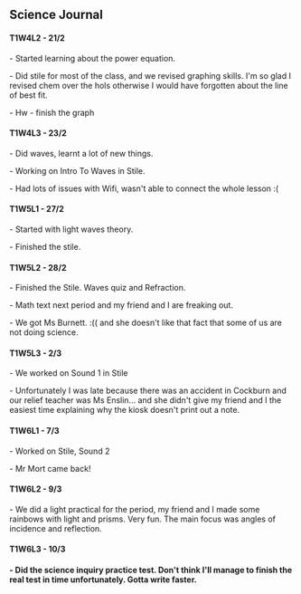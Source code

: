 <body>
  <h2>Science Journal</h2>
  <h4>T1W4L2 - 21/2</h4>
  <p>- Started learning about the power equation.</p>
  <p>- Did stile for most of the class, and we revised graphing skills. I'm so glad I revised chem over the hols otherwise I would have forgotten about the line of best fit.</p>
  <p>- Hw - finish the graph</p>
  <h4>T1W4L3 - 23/2</h4>
  <p>- Did waves, learnt a lot of new things.</p>
  <p>- Working on Intro To Waves in Stile.</p>
  <p>- Had lots of issues with Wifi, wasn't able to connect the whole lesson :(</p>
  <h4>T1W5L1 - 27/2</h4>
  <p>- Started with light waves theory.</p>
  <p>- Finished the stile.</p>
  <h4>T1W5L2 - 28/2</h4>
  <p>- Finished the Stile. Waves quiz and Refraction.</p>
  <p>- Math text next period and my friend and I are freaking out.</p>
  <p>- We got Ms Burnett. :(( and she doesn't like that fact that some of us are not doing science.</p>
  <h4>T1W5L3 - 2/3</h4>
  <p>- We worked on Sound 1 in Stile</p>
  <p>- Unfortunately I was late because there was an accident in Cockburn and our relief teacher was Ms Enslin... and she didn't give my friend and I the easiest time explaining why the kiosk doesn't print out a note.</p>
  <h4>T1W6L1 - 7/3</h4>
  <p>- Worked on Stile, Sound 2</h4>
  <p>- Mr Mort came back!</p>
  <h4>T1W6L2 - 9/3</h4>
  <p>- We did a light practical for the period, my friend and I made some rainbows with light and prisms. Very fun. The main focus was angles of incidence and reflection.</p>
  <h4>T1W6L3 - 10/3<h4>
  <p>- Did the science inquiry practice test. Don't think I'll manage to finish the real test in time unfortunately. Gotta write faster.
  </p>